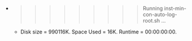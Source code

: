 * >>>>>>>>> Running inst-min-con-auto-log-root.sh ...
  * Disk size = 990116K. Space Used = 16K. Runtime = 00:00:00:00.
